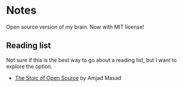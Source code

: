 # Notes
Open source version of my brain. Now with MIT license!

## Reading list

Not sure if this is the best way to go about a reading list, but I want to explore the option.

* [The Stoic of Open Source](http://amasad.me/2016/01/13/the-stoic-of-open-source/) by Amjad Masad
